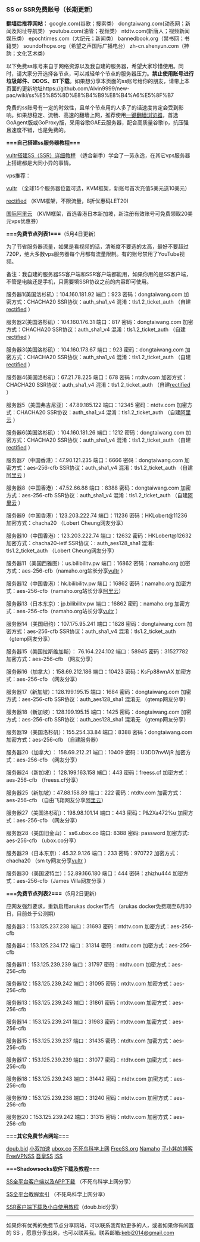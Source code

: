 ### SS or SSR免费账号（长期更新）

**翻墙后推荐网站：** google.com(谷歌；搜索类） dongtaiwang.com(动态网；新闻及网址导航类）  youtube.com(油管；视频类）  ntdtv.com(新唐人；视频新闻娱乐类）    epochtimes.com（大纪元；新闻类）   bannedbook.org（禁书网；书籍类）   soundofhope.org（希望之声国际广播电台）
    zh-cn.shenyun.com（神韵；文化艺术类）

以下免费ss账号来自于网络资源以及我自建的服务器，希望大家珍惜使用。同时，请大家分开选择各节点，可以减轻单个节点的服务器压力。**禁止使用账号进行垃圾邮件、DDOS、BT下载**。如果想分享本页面的ss账号给你的朋友，请带上本页面的更新地址https://github.com/Alvin9999/new-pac/wiki/ss%E5%85%8D%E8%B4%B9%E8%B4%A6%E5%8F%B7

免费的ss账号有一定的时效性，且单个节点用的人多了的话速度肯定会受到影响。如果想稳定、流畅、高速的翻墙上网，推荐使用[一键翻墙浏览器](https://github.com/Alvin9999/new-pac/wiki)，首选GoAgent版或GoProxy版，采用谷歌GAE云服务器，配合高质量谷歌ip，抗压强且速度不错，也是免费的。

**===自己搭建ss服务器教程===**

[vultr搭建SS（SSR）详细教程](https://github.com/Alvin9999/new-pac/wiki/%E8%87%AA%E5%BB%BAss%E6%9C%8D%E5%8A%A1%E5%99%A8%E6%95%99%E7%A8%8B) （适合新手）学会了一劳永逸，在其它vps服务器上搭建都是大同小异的事情。

vps推荐：

[vultr](http://www.vultr.com/?ref=7048874 ) （全球15个服务器位置可选，KVM框架，新账号首次充值5美元送10美元） 

[rectified](https://secure.rectified.net/aff.php?aff=206) （KVM框架，不限流量，8折优惠码LET20)  

[国际阿里云](https://account-intl.aliyun.com/register/intl_register.htm?biz_params=%7B%22intl%22%3A%22%7B%5C%22referralCode%5C%22%3A%5C%22n9ep5z%5C%22%7D%22%7D) （KVM框架，首选香港日本新加坡，新注册有效账号可免费领取20美元vps优惠券）

**===免费节点列表1===**（5月4日更新）

为了节省服务器流量，如果是看视频的话，清晰度不要选的太高，最好不要超过720P，绝大多数vps服务器每个月都有流量限制。有的账号禁用了YouTube视频。

备注：我自建的服务器SS客户端和SSR客户端都能用，如果你用的是SS客户端，不管是电脑还是手机，只需要填SSR协议之前的内容即可使用。

服务器1(美国洛杉矶）：104.160.181.92 端口：923 密码：dongtaiwang.com 加密方式：CHACHA20  SSR协议：auth_sha1_v4  混淆：tls1.2_ticket_auth  （自建[rectified](https://secure.rectified.net/aff.php?aff=206) ）

服务器2(美国洛杉矶）：104.160.176.31 端口：817 密码：dongtaiwang.com 加密方式：CHACHA20   SSR协议：auth_sha1_v4  混淆：tls1.2_ticket_auth  （自建[rectified](https://secure.rectified.net/aff.php?aff=206) ）

服务器3(美国洛杉矶）：104.160.173.67  端口：923 密码：dongtaiwang.com 加密方式：CHACHA20    SSR协议：auth_sha1_v4  混淆：tls1.2_ticket_auth （自建[rectified](https://secure.rectified.net/aff.php?aff=206) ）

服务器4(美国洛杉矶）：67.21.78.225    端口：678 密码：ntdtv.com  加密方式：CHACHA20         SSR协议：auth_sha1_v4  混淆：tls1.2_ticket_auth 
（自建[rectified](https://secure.rectified.net/aff.php?aff=206) ）

服务器5（美国弗吉尼亚）：47.89.185.122 端口：12345 密码：ntdtv.com 加密方式：CHACHA20  SSR协议：auth_sha1_v4  混淆：tls1.2_ticket_auth （自建[阿里云](https://account-intl.aliyun.com/register/intl_register.htm?biz_params=%7B%22intl%22%3A%22%7B%5C%22referralCode%5C%22%3A%5C%22n9ep5z%5C%22%7D%22%7D) ）

服务器6(美国洛杉矶）：104.160.181.26  端口：1212  密码：dongtaiwang.com 加密方式：CHACHA20  SSR协议：auth_sha1_v4  混淆：tls1.2_ticket_auth （自建[rectified](https://secure.rectified.net/aff.php?aff=206) ）

服务器7（中国香港）：47.90.121.235 端口：6666  密码：dongtaiwang.com 加密方式：aes-256-cfb SSR协议：auth_sha1_v4  混淆：tls1.2_ticket_auth （自建[阿里云](https://account-intl.aliyun.com/register/intl_register.htm?biz_params=%7B%22intl%22%3A%22%7B%5C%22referralCode%5C%22%3A%5C%22n9ep5z%5C%22%7D%22%7D) ）

服务器8（中国香港）：47.52.66.88  端口：8388  密码：dongtaiwang.com 加密方式：aes-256-cfb  SSR协议：auth_sha1_v4  混淆：tls1.2_ticket_auth （自建[阿里云](https://account-intl.aliyun.com/register/intl_register.htm?biz_params=%7B%22intl%22%3A%22%7B%5C%22referralCode%5C%22%3A%5C%22n9ep5z%5C%22%7D%22%7D) ）

服务器9（中国香港）：123.203.222.74 端口：11236 密码：HKLobert@11236  加密方式：chacha20 （Lobert Cheung网友分享）

服务器10（中国香港）：123.203.222.74 端口：12632 密码：HKLobert@12632 加密方式：chacha20-ietf  SSR协议：: auth_aes128_sha1
混淆: tls1.2_ticket_auth （Lobert Cheung网友分享）

服务器11（美国西雅图）：us.bilibilitv.pw  端口：16862  密码：namaho.org  加密方式：aes-256-cfb（namaho.org站长分享[vultr](http://www.vultr.com/?ref=7048874 ) ）

服务器12（中国香港）：hk.bilibilitv.pw  端口：16862  密码：namaho.org  加密方式：aes-256-cfb（namaho.org站长分享[阿里云](https://account-intl.aliyun.com/register/intl_register.htm?biz_params=%7B%22intl%22%3A%22%7B%5C%22referralCode%5C%22%3A%5C%22n9ep5z%5C%22%7D%22%7D)）

服务器13（日本东京）：jp.bilibilitv.pw  端口：16862  密码：namaho.org  加密方式：aes-256-cfb（namaho.org站长分享[vultr](http://www.vultr.com/?ref=7048874 ) ）

服务器14（美国纽约）：107.175.95.241  端口：1828  密码：dongtaiwang.com 加密方式：aes-256-cfb SSR协议：auth_sha1_v4  混淆：tls1.2_ticket_auth （gtemp网友分享）

服务器15（美国拉斯维加斯）： 76.164.224.102 端口：58945 密码：31527782 加密方式：aes-256-cfb （网友分享）

服务器16（加拿大）：158.69.212.186  端口：10423  密码：KsFp88wnAX 加密方式：aes-256-cfb （网友分享）

服务器17（新加坡）：128.199.195.15  端口：1684 密码：dongtaiwang.com 加密方式：aes-256-cfb   SSR协议：auth_aes128_sha1  混淆无 （gtemp网友分享）

服务器18（新加坡）：128.199.195.15  端口：1425 密码：dongtaiwang.com 加密方式：aes-256-cfb   SSR协议：auth_aes128_sha1  混淆无 （gtemp网友分享）

服务器19（美国洛杉矶）：155.254.33.84  端口：8388 密码：dongtaiwang.com 加密方式：aes-256-cfb  （自建服务器）

服务器20（加拿大）： 158.69.212.21  端口：10409  密码：U3DD7nvWjR 加密方式：aes-256-cfb （网友分享）

服务器24（新加坡）： 128.199.163.158 端口：443 密码：freess.cf 加密方式：aes-256-cfb （freess.cf分享）

服务器25（新加坡）：47.88.158.89  端口：222  密码：ntdtv.com 加密方式：aes-256-cfb  （自由飞翔网友分享[阿里云](https://account-intl.aliyun.com/register/intl_register.htm?biz_params=%7B%22intl%22%3A%22%7B%5C%22referralCode%5C%22%3A%5C%22n9ep5z%5C%22%7D%22%7D)）

服务器27（美国洛杉矶）：198.98.101.14  端口：443  密码：P&2Xa472%u 加密方式：aes-256-cfb （网友分享）

服务器28（美国旧金山）： ss6.ubox.co  端口: 8388 密码: password 加密方式: aes-256-cfb  （ubox.co分享）

服务器29（日本东京）：45.32.9.126  端口：233  密码：970722 加密方式：chacha20 （sm ty网友分享[vultr](http://www.vultr.com/?ref=7048874 ) ）

服务器30（美国波特兰）：52.89.166.180  端口：444  密码：zhizhu444 加密方式：aes-256-cfb（James Villa网友分享 ）

**===免费节点列表2===**（5月2日更新）

应网友强烈要求，重新启用arukas docker节点 （arukas docker免费期至6月30日，目前处于公测期）

服务器3：153.125.237.238  端口：31693 密码：ntdtv.com 加密方式：aes-256-cfb 

服务器4：153.125.234.172  端口：31314 密码：ntdtv.com 加密方式：aes-256-cfb 

服务器11：153.125.239.239 端口：31797 密码：ntdtv.com 加密方式：aes-256-cfb 

服务器12：153.125.239.242 端口：31095 密码：ntdtv.com 加密方式：aes-256-cfb 

服务器13：153.125.239.243 端口：31861 密码：ntdtv.com 加密方式：aes-256-cfb 

服务器14：153.125.239.241 端口：31983 密码：ntdtv.com 加密方式：aes-256-cfb 

服务器15：153.125.239.237 端口：31435 密码：ntdtv.com 加密方式：aes-256-cfb 

服务器17：153.125.239.239 端口：31077 密码：ntdtv.com 加密方式：aes-256-cfb 

服务器18：153.125.239.243 端口：31442 密码：ntdtv.com 加密方式：aes-256-cfb 

服务器19：153.125.239.238 端口：31240 密码：ntdtv.com 加密方式：aes-256-cfb 

服务器20：153.125.239.242 端口：31315 密码：ntdtv.com 加密方式：aes-256-cfb 

**===其它免费节点网站===**

[doub.bid](https://doub.bid/sszhfx/)  [小双加速](https://xsjs.yhyhd.org/free-ss) [ubox.co](https://www.vbox.co/)
 [不死鸟科学上网](http://yuweining.cn/leifeng/) [FreeSS.org](http://freess.org/)
 [Namaho](https://www.namaho.org) [子小耗的博客](https://it2you.xyz/?page_id=445)  [FreeVPNSS](https://get.freevpnss.me/#shadowsocks)  [吾皇SS](https://freessr.xyz/)  [ISS](https://b.ishadow.tech/)


**===Shadowsocks软件下载及教程===**

[SS全平台客户端以及APP下载](https://busi.me/archives/173/) （不死鸟科学上网分享）

[SS全平台教程索引](https://busi.me/archives/32/) （不死鸟科学上网分享）

[SSR客户端下载及小白使用教程](https://doub.bid/ss-jc10/)（doub.bid分享）


***

如果你有优秀的免费节点分享网站，可以联系我帮助更多的人，或者如果你有闲置的 SS ，愿意分享出来，也可以联系我。联系邮箱:kebi2014@gmail.com 